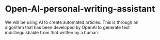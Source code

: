 # Open-AI-personal-writing-assistant
We will be using AI to create automated articles. This is through an algorithm that has been developed by OpenAI to generate text indistinguishable from that written by a human.
